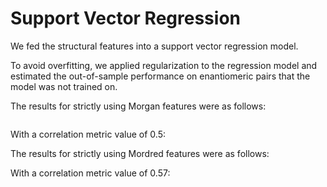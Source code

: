 # Support Vector Regression

We fed the structural features into a support vector regression model.

To avoid overfitting, we applied regularization to the regression model and estimated the out-of-sample performance on enantiomeric pairs that the model was not trained on.

The results for strictly using Morgan features were as follows:

```{figure} ./modelresults/mordred.png
```

With a correlation metric value of 0.5:

<!-- ![alt text](https://lh3.googleusercontent.com/keep-bbsk/AP6BvTR8Pvzt9MzJYZTXMNzbyUZQah4-6sjUnw1xfVyn0GYwU9Aw-d1avuwwpR4Q-kYkIa4sMcVkKex1RmKsWdjW3VTPE1xIMeEz19flnoiXZQg0OXWD=s512) -->

The results for strictly using Mordred features were as follows:

<!-- ![alt text](https://lh3.googleusercontent.com/keep-bbsk/AP6BvTQEO11n9SZ83cHq4VbN0hcyNCiS7z08rJ_jF9yUqqDa6uYq5i52fDZn4yjVTWtqPFSneJkeS2iaXk6dWiwdfTf-zCM4WRdLx8injex0uARc1Q80=s512) -->

With a correlation metric value of 0.57:

<!-- ![alt text](https://lh3.googleusercontent.com/keep-bbsk/AP6BvTQ4cffLkIujS8Zd8_FJyYcCdpHIHmoa2QlVvaFn9xI0qQ3MocnNwxvsWkGvndDCjeXZQTfqH-kjrYA-OhgomPsAYeMx-3CKFFItQZiL70kmZQME=s512) -->
